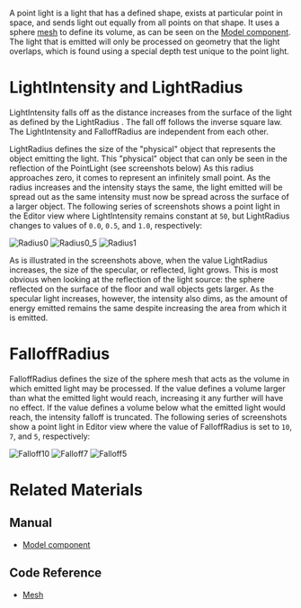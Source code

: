 A point light is a light that has a defined shape, exists at particular point in space, and sends light out equally from all points on that shape. It uses a sphere [mesh](https://github.com/ArendDanielek/ZeroDocsTest/blob/master/code_reference/class_reference/mesh.markdown) to define its volume, as can be seen on the [Model component](https://github.com/ArendDanielek/ZeroDocsTest/blob/master/zero_editor_documentation/zeromanual/graphics/models/model_component.markdown). The light that is emitted will only be processed on geometry that the light overlaps, which is found using a special depth test unique to the point light.

 # LightIntensity and LightRadius

LightIntensity  falls off as the distance increases from the surface of the light as defined by the LightRadius . The fall off follows the inverse square law. The LightIntensity  and FalloffRadius  are independent from each other. 

LightRadius  defines the size of the "physical" object that represents the object emitting the light. This "physical" object that can only be seen in the reflection of the PointLight (see screenshots below) As this radius approaches zero, it comes to represent an infinitely small point. As the radius increases and the intensity stays the same, the light emitted will be spread out as the same intensity must now be spread across the surface of a larger object. The following series of screenshots shows a point light in the Editor view where LightIntensity  remains constant at `50`, but LightRadius  changes to values of  `0.0`, `0.5`, and `1.0`, respectively:



![Radius0](https://media.githubusercontent.com/media/zeroengineteam/ZeroFiles/master/doc_files/46605.png) ![Radius0_5](https://media.githubusercontent.com/media/zeroengineteam/ZeroFiles/master/doc_files/46613.png) ![Radius1](https://media.githubusercontent.com/media/zeroengineteam/ZeroFiles/master/doc_files/46609.png)


As is illustrated in the screenshots above, when the value LightRadius  increases, the size of the specular, or reflected, light grows. This is most obvious when looking at the reflection of the light source: the sphere reflected on the surface of the floor and wall objects gets larger. As the specular light increases, however, the intensity also dims, as the amount of energy emitted remains the same despite increasing the area from which it is emitted.

 # FalloffRadius

FalloffRadius  defines the size of the sphere mesh that acts as the volume in which emitted light may be processed. If the value defines a volume larger than what the emitted light would reach, increasing it any further will have no effect. If the value defines a volume below what the emitted light would reach, the intensity falloff is truncated. The following series of screenshots show a point light in Editor view where the value of FalloffRadius  is set to `10`, `7`, and `5`, respectively:



![Falloff10](https://media.githubusercontent.com/media/zeroengineteam/ZeroFiles/master/doc_files/46617.png) ![Falloff7](https://media.githubusercontent.com/media/zeroengineteam/ZeroFiles/master/doc_files/46619.png) ![Falloff5](https://media.githubusercontent.com/media/zeroengineteam/ZeroFiles/master/doc_files/46623.png)


 # Related Materials
 ## Manual
- [Model component](https://github.com/ArendDanielek/ZeroDocsTest/blob/master/zero_editor_documentation/zeromanual/graphics/models/model_component.markdown)

 ## Code Reference
- [Mesh](https://github.com/ArendDanielek/ZeroDocsTest/blob/master/code_reference/class_reference/mesh.markdown) 
  
  
  
  
  
  
  

 